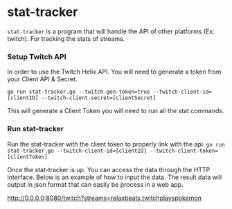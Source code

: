 # stat-tracker

`stat-tracker` is a program that will handle the API of other platforms (Ex: twitch). For tracking the stats of streams.

### Setup Twitch API
In order to use the Twitch Helix API. You will need to generate a token from your Client API & Secret.

`go run stat-tracker.go --twitch-gen-token=true --twitch-client-id=[clientID] --twitch-client-secret=[clientSecret]` 

This will generate a Client Token you will need to run all the stat commands.

### Run stat-tracker
Run the stat-tracker with the client token to properly link with the api.
`go run stat-tracker.go --twitch-client-id=[clientID] --twitch-client-token=[clientToken]`

Once the stat-tracker is up. You can access the data through the HTTP interface. Below is an example of how to input the data. The result data will output in json format that can easily be process in a web app.

http://0.0.0.0:8080/twitch?streams=relaxbeats,twitchplayspokemon

